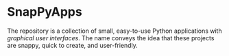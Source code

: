 # SnapPyApps
The repository is a collection of small, easy-to-use Python applications with *graphical user interfaces*. The name conveys the idea that these projects are snappy, quick to create, and user-friendly.
